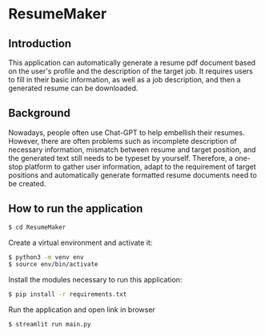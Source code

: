 # ResumeMaker

## Introduction

This application can automatically generate a resume pdf document based on the user's profile and the description of the target job. It requires users to fill in their basic information, as well as a job description, and then a generated resume can be downloaded.

## Background

Nowadays, people often use Chat-GPT to help embellish their resumes. However, there are often problems such as incomplete description of necessary information, mismatch between resume and target position, and the generated text still needs to be typeset by yourself. Therefore, a one-stop platform to gather user information, adapt to the requirement of target positions and automatically generate formatted resume documents need to be created.






## How to run the application

```bash
$ cd ResumeMaker
```

Create a virtual environment and activate it:

```bash
$ python3 -m venv env
$ source env/bin/activate
```

Install the modules necessary to run this application:
```bash
$ pip install -r requirements.txt
```

Run the application and open link in browser
```bash
$ streamlit run main.py
```


